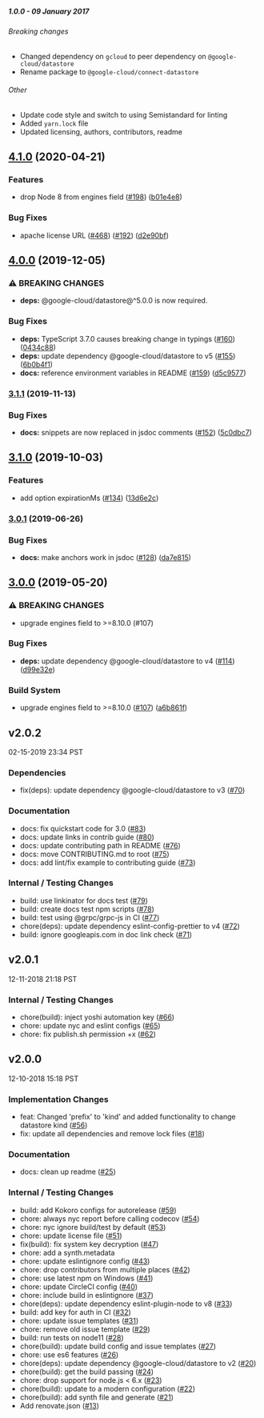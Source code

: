 ##### 1.0.0 - 09 January 2017

###### Breaking changes

- Changed dependency on `gcloud` to peer dependency on `@google-cloud/datastore`
- Rename package to `@google-cloud/connect-datastore`

###### Other

- Update code style and switch to using Semistandard for linting
- Added `yarn.lock` file
- Updated licensing, authors, contributors, readme
## [4.1.0](https://www.github.com/googleapis/nodejs-datastore-session/compare/v4.0.0...v4.1.0) (2020-04-21)


### Features

* drop Node 8 from engines field ([#198](https://www.github.com/googleapis/nodejs-datastore-session/issues/198)) ([b01e4e8](https://www.github.com/googleapis/nodejs-datastore-session/commit/b01e4e8b8ce39f281cd76070a57ff37bc48e5e30))


### Bug Fixes

* apache license URL ([#468](https://www.github.com/googleapis/nodejs-datastore-session/issues/468)) ([#192](https://www.github.com/googleapis/nodejs-datastore-session/issues/192)) ([d2e90bf](https://www.github.com/googleapis/nodejs-datastore-session/commit/d2e90bfe5584433e03e8de3a4587420bb7691a85))

## [4.0.0](https://www.github.com/googleapis/nodejs-datastore-session/compare/v3.1.1...v4.0.0) (2019-12-05)


### ⚠ BREAKING CHANGES

* **deps:** @google-cloud/datastore@^5.0.0 is now required.

### Bug Fixes

* **deps:** TypeScript 3.7.0 causes breaking change in typings ([#160](https://www.github.com/googleapis/nodejs-datastore-session/issues/160)) ([0434c88](https://www.github.com/googleapis/nodejs-datastore-session/commit/0434c88c35076d84a2638a0d4fa55a24fe560a49))
* **deps:** update dependency @google-cloud/datastore to v5 ([#155](https://www.github.com/googleapis/nodejs-datastore-session/issues/155)) ([6b0b4f1](https://www.github.com/googleapis/nodejs-datastore-session/commit/6b0b4f10769973c37494f7a80d4a84d73cc8f33f))
* **docs:** reference environment variables in README ([#159](https://www.github.com/googleapis/nodejs-datastore-session/issues/159)) ([d5c9577](https://www.github.com/googleapis/nodejs-datastore-session/commit/d5c9577e524446a7a5c22dc5bca84b81d6a77eba))

### [3.1.1](https://www.github.com/googleapis/nodejs-datastore-session/compare/v3.1.0...v3.1.1) (2019-11-13)


### Bug Fixes

* **docs:** snippets are now replaced in jsdoc comments ([#152](https://www.github.com/googleapis/nodejs-datastore-session/issues/152)) ([5c0dbc7](https://www.github.com/googleapis/nodejs-datastore-session/commit/5c0dbc7e64ad6b289a694201b639287a7b32d1bd))

## [3.1.0](https://www.github.com/googleapis/nodejs-datastore-session/compare/v3.0.1...v3.1.0) (2019-10-03)


### Features

* add option expirationMs ([#134](https://www.github.com/googleapis/nodejs-datastore-session/issues/134)) ([13d6e2c](https://www.github.com/googleapis/nodejs-datastore-session/commit/13d6e2c))

### [3.0.1](https://www.github.com/googleapis/nodejs-datastore-session/compare/v3.0.0...v3.0.1) (2019-06-26)


### Bug Fixes

* **docs:** make anchors work in jsdoc ([#128](https://www.github.com/googleapis/nodejs-datastore-session/issues/128)) ([da7e815](https://www.github.com/googleapis/nodejs-datastore-session/commit/da7e815))

## [3.0.0](https://www.github.com/googleapis/nodejs-datastore-session/compare/v2.0.2...v3.0.0) (2019-05-20)


### ⚠ BREAKING CHANGES

* upgrade engines field to >=8.10.0 (#107)

### Bug Fixes

* **deps:** update dependency @google-cloud/datastore to v4 ([#114](https://www.github.com/googleapis/nodejs-datastore-session/issues/114)) ([d99e32e](https://www.github.com/googleapis/nodejs-datastore-session/commit/d99e32e))


### Build System

* upgrade engines field to >=8.10.0 ([#107](https://www.github.com/googleapis/nodejs-datastore-session/issues/107)) ([a6b861f](https://www.github.com/googleapis/nodejs-datastore-session/commit/a6b861f))

## v2.0.2

02-15-2019 23:34 PST

### Dependencies
- fix(deps): update dependency @google-cloud/datastore to v3 ([#70](https://github.com/googleapis/nodejs-datastore-session/pull/70))

### Documentation
- docs: fix quickstart code for 3.0 ([#83](https://github.com/googleapis/nodejs-datastore-session/pull/83))
- docs: update links in contrib guide ([#80](https://github.com/googleapis/nodejs-datastore-session/pull/80))
- docs: update contributing path in README ([#76](https://github.com/googleapis/nodejs-datastore-session/pull/76))
- docs: move CONTRIBUTING.md to root ([#75](https://github.com/googleapis/nodejs-datastore-session/pull/75))
- docs: add lint/fix example to contributing guide ([#73](https://github.com/googleapis/nodejs-datastore-session/pull/73))

### Internal / Testing Changes
- build: use linkinator for docs test ([#79](https://github.com/googleapis/nodejs-datastore-session/pull/79))
- build: create docs test npm scripts ([#78](https://github.com/googleapis/nodejs-datastore-session/pull/78))
- build: test using @grpc/grpc-js in CI ([#77](https://github.com/googleapis/nodejs-datastore-session/pull/77))
- chore(deps): update dependency eslint-config-prettier to v4 ([#72](https://github.com/googleapis/nodejs-datastore-session/pull/72))
- build: ignore googleapis.com in doc link check ([#71](https://github.com/googleapis/nodejs-datastore-session/pull/71))

## v2.0.1

12-11-2018 21:18 PST

### Internal / Testing Changes
- chore(build): inject yoshi automation key ([#66](https://github.com/googleapis/nodejs-datastore-session/pull/66))
- chore: update nyc and eslint configs ([#65](https://github.com/googleapis/nodejs-datastore-session/pull/65))
- chore: fix publish.sh permission +x ([#62](https://github.com/googleapis/nodejs-datastore-session/pull/62))

## v2.0.0

12-10-2018 15:18 PST

### Implementation Changes
- feat: Changed 'prefix' to 'kind' and added functionality to change datastore kind ([#56](https://github.com/googleapis/nodejs-datastore-session/pull/56))
- fix: update all dependencies and remove lock files ([#18](https://github.com/googleapis/nodejs-datastore-session/pull/18))

### Documentation
- docs: clean up readme ([#25](https://github.com/googleapis/nodejs-datastore-session/pull/25))

### Internal / Testing Changes
- build: add Kokoro configs for autorelease ([#59](https://github.com/googleapis/nodejs-datastore-session/pull/59))
- chore: always nyc report before calling codecov ([#54](https://github.com/googleapis/nodejs-datastore-session/pull/54))
- chore: nyc ignore build/test by default ([#53](https://github.com/googleapis/nodejs-datastore-session/pull/53))
- chore: update license file ([#51](https://github.com/googleapis/nodejs-datastore-session/pull/51))
- fix(build): fix system key decryption ([#47](https://github.com/googleapis/nodejs-datastore-session/pull/47))
- chore: add a synth.metadata
- chore: update eslintignore config ([#43](https://github.com/googleapis/nodejs-datastore-session/pull/43))
- chore: drop contributors from multiple places ([#42](https://github.com/googleapis/nodejs-datastore-session/pull/42))
- chore: use latest npm on Windows ([#41](https://github.com/googleapis/nodejs-datastore-session/pull/41))
- chore: update CircleCI config ([#40](https://github.com/googleapis/nodejs-datastore-session/pull/40))
- chore: include build in eslintignore ([#37](https://github.com/googleapis/nodejs-datastore-session/pull/37))
- chore(deps): update dependency eslint-plugin-node to v8 ([#33](https://github.com/googleapis/nodejs-datastore-session/pull/33))
- build: add key for auth in CI ([#32](https://github.com/googleapis/nodejs-datastore-session/pull/32))
- chore: update issue templates ([#31](https://github.com/googleapis/nodejs-datastore-session/pull/31))
- chore: remove old issue template ([#29](https://github.com/googleapis/nodejs-datastore-session/pull/29))
- build: run tests on node11 ([#28](https://github.com/googleapis/nodejs-datastore-session/pull/28))
- chore(build): update build config and issue templates ([#27](https://github.com/googleapis/nodejs-datastore-session/pull/27))
- chore: use es6 features ([#26](https://github.com/googleapis/nodejs-datastore-session/pull/26))
- chore(deps): update dependency @google-cloud/datastore to v2 ([#20](https://github.com/googleapis/nodejs-datastore-session/pull/20))
- chore(build): get the build passing ([#24](https://github.com/googleapis/nodejs-datastore-session/pull/24))
- chore: drop support for node.js <  6.x ([#23](https://github.com/googleapis/nodejs-datastore-session/pull/23))
- chore(build): update to a modern configuration ([#22](https://github.com/googleapis/nodejs-datastore-session/pull/22))
- chore(build): add synth file and generate ([#21](https://github.com/googleapis/nodejs-datastore-session/pull/21))
- Add renovate.json ([#13](https://github.com/googleapis/nodejs-datastore-session/pull/13))
